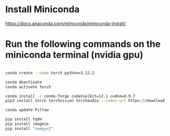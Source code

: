 # Install Miniconda

https://docs.anaconda.com/miniconda/miniconda-install/

# Run the following commands on the miniconda terminal (nvidia gpu)

```bash

conda create --name torch python=3.12.2

conda deactivate
conda activate torch

conda install -c conda-forge cudatoolkit=12.1 cudnn=8.9.7
pip3 install torch torchvision torchaudio --index-url https://download.pytorch.org/whl/cu121

conda update Pillow

pip install tqdm
pip install imageio
pip install "numpy<2"

```
